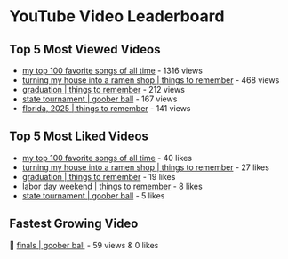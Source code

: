 # YouTube Video Leaderboard

## Top 5 Most Viewed Videos
- [my top 100 favorite songs of all time](https://youtu.be/zYnjnriU374) - 1316 views
- [turning my house into a ramen shop | things to remember](https://youtu.be/RBDZBPQs_fI) - 468 views
- [graduation | things to remember](https://youtu.be/l2r22Se8iw4) - 212 views
- [state tournament | goober ball](https://youtu.be/Ci5MFGdfzOE) - 167 views
- [florida, 2025 | things to remember](https://youtu.be/EGSwAs7yjAY) - 141 views

## Top 5 Most Liked Videos
- [my top 100 favorite songs of all time](https://youtu.be/zYnjnriU374) - 40 likes
- [turning my house into a ramen shop | things to remember](https://youtu.be/RBDZBPQs_fI) - 27 likes
- [graduation | things to remember](https://youtu.be/l2r22Se8iw4) - 19 likes
- [labor day weekend | things to remember](https://youtu.be/I6uEidcqydk) - 8 likes
- [state tournament | goober ball](https://youtu.be/Ci5MFGdfzOE) - 5 likes

## Fastest Growing Video
🔹 [finals | goober ball](https://youtu.be/srDTP8KR9QE) - 59 views & 0 likes
